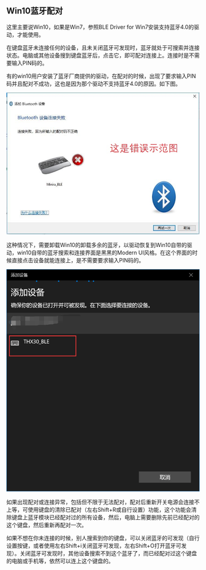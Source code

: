## Win10蓝牙配对

这里主要说Win10，如果是Win7，参照BLE Driver for Win7安装支持蓝牙4.0的驱动，才能使用。

在键盘蓝牙未连接任何的设备，且未关闭蓝牙可发现时，蓝牙就处于可搜索并连接状态。电脑或其他设备搜到键盘蓝牙后，点击它，即可配对连接上。连接时是不需要输入PIN码的。

有的win10用户安装了蓝牙厂商提供的驱动，在配对的时候，出现了要求输入PIN码并且配对不成功，这也是因为那个驱动不支持蓝牙4.0的原因。如下图。

![](/assets/Win10_Pairing_01.jpg)

这种情况下，需要卸载Win10的卸载多余的蓝牙，以驱动恢复到Win10自带的驱动，win10自带的蓝牙搜索和连接界面是黑黑的Modern UI风格。在这个界面的时候直接点击设备就能连接上，是不需要要求输入PIN码的。

![](/assets/Win10_Pairing_02.png)

如果出现配对或连接异常，包括但不限于无法配对，配对后重新开关电源会连接不上等，可使用键盘的清除已配对（左右Shift+R或自行设置）功能，这个功能会清除键盘上蓝牙模块已经配对过的所有设备，然后，电脑上需要删除先前已经配对的这个键盘，然后重新再配对一次。

如果不想在你未连接的时候，别人搜索到你的键盘，可以关闭蓝牙的可发现（自行设置按键，或者使用左右Shift+i关闭蓝牙可发现，左右Shift+O打开蓝牙可发现）。关闭蓝牙可发现时，其他设备搜索不到这个蓝牙了，而已经配对过这个键盘的电脑或手机等，依然可以连上这个键盘的。


